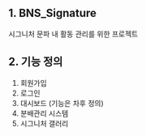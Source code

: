 ## 1. BNS_Signature

시그니처 문파 내 활동 관리를 위한 프로젝트

## 2. 기능 정의

1. 회원가입
2. 로그인
3. 대시보드 (기능은 차후 정의)
4. 분배관리 시스템
5. 시그니처 갤러리
